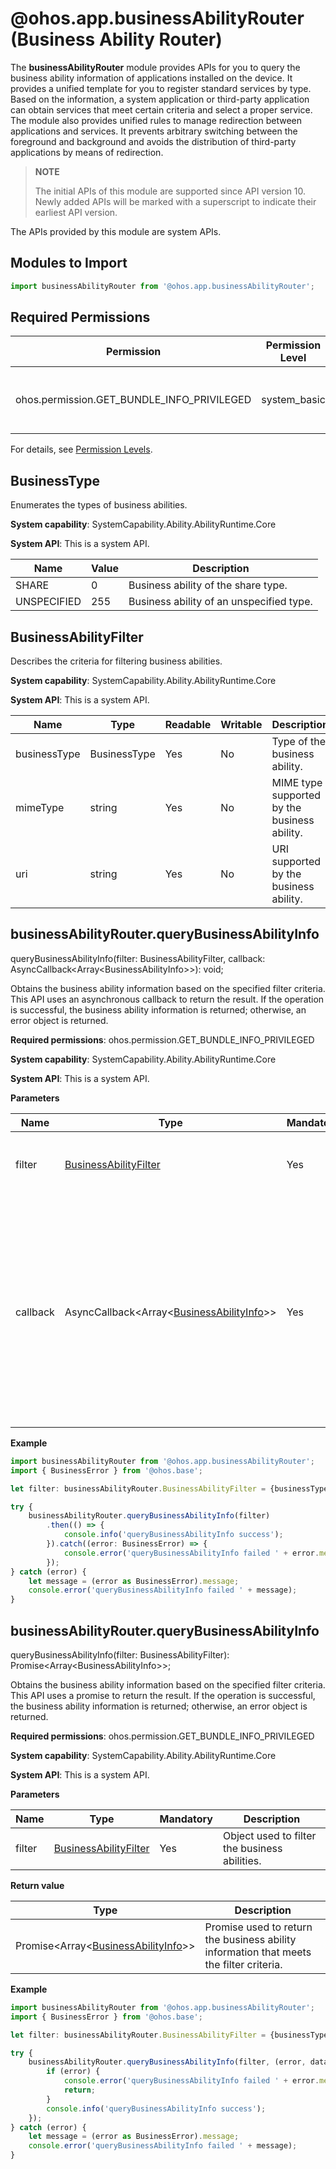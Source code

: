 # @ohos.app.businessAbilityRouter (Business Ability Router)

The **businessAbilityRouter** module provides APIs for you to query the business ability information of applications installed on the device. It provides a unified template for you to register standard services by type. Based on the information, a system application or third-party application can obtain services that meet certain criteria and select a proper service. The module also provides unified rules to manage redirection between applications and services. It prevents arbitrary switching between the foreground and background and avoids the distribution of third-party applications by means of redirection.

> **NOTE**
>
> The initial APIs of this module are supported since API version 10. Newly added APIs will be marked with a superscript to indicate their earliest API version.

The APIs provided by this module are system APIs.

## Modules to Import

``` ts
import businessAbilityRouter from '@ohos.app.businessAbilityRouter';
```

## Required Permissions

| Permission                                      | Permission Level    | Description                |
| ------------------------------------------ | ------------ | -------------------- |
| ohos.permission.GET_BUNDLE_INFO_PRIVILEGED | system_basic | Permission to query information about all bundles.|

For details, see [Permission Levels](../../security/accesstoken-overview.md#permission-levels).

## BusinessType

Enumerates the types of business abilities.

**System capability**: SystemCapability.Ability.AbilityRuntime.Core

**System API**: This is a system API.

| Name       | Value  | Description                                |
| ----------- | ---- | ------------------------------------ |
| SHARE       | 0    | Business ability of the share type.|
| UNSPECIFIED | 255  | Business ability of an unspecified type.  |

## BusinessAbilityFilter

Describes the criteria for filtering business abilities.

**System capability**: SystemCapability.Ability.AbilityRuntime.Core

**System API**: This is a system API.

| Name        | Type        | Readable| Writable| Description                                  |
| ------------ | ------------ | ---- | ---- | -------------------------------------- |
| businessType | BusinessType | Yes  | No  | Type of the business ability.          |
| mimeType     | string       | Yes  | No  | MIME type supported by the business ability.|
| uri          | string       | Yes  | No  | URI supported by the business ability.       |

## businessAbilityRouter.queryBusinessAbilityInfo

queryBusinessAbilityInfo(filter: BusinessAbilityFilter, callback: AsyncCallback\<Array\<BusinessAbilityInfo\>\>): void;

Obtains the business ability information based on the specified filter criteria. This API uses an asynchronous callback to return the result. If the operation is successful, the business ability information is returned; otherwise, an error object is returned.

**Required permissions**: ohos.permission.GET_BUNDLE_INFO_PRIVILEGED

**System capability**: SystemCapability.Ability.AbilityRuntime.Core

**System API**: This is a system API.

**Parameters**

| Name      | Type    | Mandatory  | Description                                   |
| ----------- | ------ | ---- | --------------------------------------- |
| filter | [BusinessAbilityFilter](#businessabilityfilter) | Yes   | Object used to filter the business abilities.|
| callback | AsyncCallback\<Array\<[BusinessAbilityInfo](js-apis-bundleManager-businessAbilityInfo.md#businessabilityinfo)\>\> | Yes| Callback used to return the result. If the operation is successful, the business ability information that meets the filter criteria is returned; otherwise, an error object is returned.|

**Example**

```ts
import businessAbilityRouter from '@ohos.app.businessAbilityRouter';
import { BusinessError } from '@ohos.base';

let filter: businessAbilityRouter.BusinessAbilityFilter = {businessType: businessAbilityRouter.BusinessType.SHARE};

try {
    businessAbilityRouter.queryBusinessAbilityInfo(filter)
        .then(() => {
            console.info('queryBusinessAbilityInfo success');
        }).catch((error: BusinessError) => {
            console.error('queryBusinessAbilityInfo failed ' + error.message);
        });
} catch (error) {
    let message = (error as BusinessError).message;
    console.error('queryBusinessAbilityInfo failed ' + message);
}
```

## businessAbilityRouter.queryBusinessAbilityInfo

queryBusinessAbilityInfo(filter: BusinessAbilityFilter): Promise\<Array\<BusinessAbilityInfo\>\>;

Obtains the business ability information based on the specified filter criteria. This API uses a promise to return the result. If the operation is successful, the business ability information is returned; otherwise, an error object is returned.

**Required permissions**: ohos.permission.GET_BUNDLE_INFO_PRIVILEGED

**System capability**: SystemCapability.Ability.AbilityRuntime.Core

**System API**: This is a system API.

**Parameters**

| Name      | Type                             | Mandatory  | Description                                   |
| ----------- | ------------------------------- | ---- | --------------------------------------- |
| filter | [BusinessAbilityFilter](#businessabilityfilter) | Yes   | Object used to filter the business abilities. |

**Return value**

| Type                                                        | Description                                       |
| ------------------------------------------------------------ | ------------------------------------------- |
| Promise\<Array\<[BusinessAbilityInfo](js-apis-bundleManager-businessAbilityInfo.md#businessabilityinfo)\>\> | Promise used to return the business ability information that meets the filter criteria.|

**Example**

```ts
import businessAbilityRouter from '@ohos.app.businessAbilityRouter';
import { BusinessError } from '@ohos.base';

let filter: businessAbilityRouter.BusinessAbilityFilter = {businessType: businessAbilityRouter.BusinessType.SHARE};

try {
    businessAbilityRouter.queryBusinessAbilityInfo(filter, (error, data) => {
        if (error) {
            console.error('queryBusinessAbilityInfo failed ' + error.message);
            return;
        }
        console.info('queryBusinessAbilityInfo success');
    });
} catch (error) {
    let message = (error as BusinessError).message;
    console.error('queryBusinessAbilityInfo failed ' + message);
}
```

